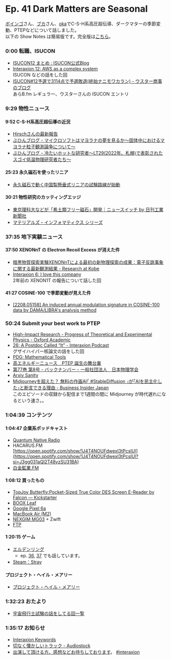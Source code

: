 # Ep. 41 Dark Matters are Seasonal

[ボインゴ](https://twitter.com/toshakuukan)さん、[ブカ](https://twitter.com/elmizbuka)さん、[oka](https://twitter.com/nowohyeah)でC-S-H系高圧超伝導、ダークマターの季節変動、PTEPなどについて話しました。  
以下の Show Notes は簡易版です。完全版は[こちら](https://interaxion-podcast.github.io/41)。

### 0:00 転職、ISUCON

- [ISUCON12 まとめ : ISUCON公式Blog](https://isucon.net/archives/56571716.html)
- [Interaxion 12: AWS as a complex system](https://interaxion-podcast.github.io/12)  
  ISUCON などの話をした回
- [ISUCON#12予選で3114点で予選敗退(終始ナニモワカラン) - ウスター商事のブログ](https://yamamochi.com/isucon12-qualify/)  
  あらB.fm レギュラー、ウスターさんの ISUCON エントリ

### 9:29 物性ニュース

#### 9:52 C-S-H系高圧超伝導の近況

- [Hirschさんの最新報告](https://jorge.physics.ucsd.edu/udb1.html)
- [ぶひんブログ - マイクロソフトはマヨラナの夢を見るか～固体中におけるマヨラナ粒子観測論争について～](https://buhin-blog.blogspot.com/2022/08/blog-post.html)
- [ぶひんブログ - 冷たいホットな研究者～LT29(2022年、札幌)で表彰されたスゴイ低温物理研究者たち～](https://buhin-blog.blogspot.com/2022/08/lt292022.html)

#### 25:23 永久磁石を使ったリニア

- [永久磁石で動く中国製懸垂式リニアの試験路線が始動](https://gigazine.net/news/20220815-maglev-sky-train/)

#### 30:21 物性研究のカッティングエッジ

- [東京理科大などが「希土類フリー磁石」開発｜ニュースイッチ by 日刊工業新聞社](https://newswitch.jp/p/32892)
- [マテリアルズ・インフォマティクス シリーズ](https://amzn.to/3QeVpax)

### 37:35 地下実験ニュース

#### 37:50 XENONnT の Electron Recoil Excess が消えた件

- [暗黒物質探索実験XENONnTによる最初の新物理探索の成果：電子反跳事象に関する最新観測結果 - Research at Kobe](https://www.kobe-u.ac.jp/research_at_kobe/NEWS/news/2022_07_22_01.html)
- [Interaxion 6: I love this company](https://interaxion-podcast.github.io/6)  
  2年前の XENON1T の報告について話した回

#### 41:27 COSINE-100 で季節変動が見えた件

- [[2208.05158] An induced annual modulation signature in COSINE-100 data by DAMA/LIBRA's analysis method](https://arxiv.org/abs/2208.05158)

### 50:24 Submit your best work to PTEP

- [High-Impact Research - Progress of Theoretical and Experimental Physics - Oxford Academic](https://academic.oup.com/ptep/pages/high-impact-research-from-progress-of-theoretical-and-experimental-physics)
- [26: A Postdoc Called “It” - Interaxion Podcast](https://interaxion-podcast.github.io/26)  
  グザイハイパー核論文の話をした回
- [PDG: Mathematical Tools](https://pdg.lbl.gov/2022/reviews/mathematical_tools.html)
- [高エネルギーニュース　PTEP 誕生の舞台裏](http://www.jahep.org/hepnews/index-archive.html#Vol41top)
- [第77巻 第8号 - バックナンバー - 一般社団法人　日本物理学会](https://www.jps.or.jp/books/gakkaishi/2022/08/77-8.php)
- [Arxiv Sanity](https://arxiv-sanity-lite.com/)
- [Midjourneyを超えた？ 無料の作画AI｢ #StableDiffusion ｣が｢AIを民主化した｣と断言できる理由 - Business Insider Japan](https://www.businessinsider.jp/post-258369)  
  このエピソードの収録から配信まで1週間の間に Midjourney が時代遅れになるという速さ。。

### 1:04:39 コンテンツ

#### 1:04:47 企業系ポッドキャスト

- [Quantum Native Radio](https://open.spotify.com/show/4Plm5ReutMOGj3GEe4iA7h)
- HACARUS.FM [https://open.spotify.com/show/1J4T4NOUFdwexl3tPcsIUl](https://open.spotify.com/show/1J4T4NOUFdwexl3tPcsIUl?si=J3gg031aQl2T48yzSU31BA)
- [白金鉱業.FM](https://shirokane-kougyou.github.io/)

#### 1:08:12 買ったもの

- [TopJoy Butterfly:Pocket-Sized True Color DES Screen E-Reader by Falcon — Kickstarter](https://www.kickstarter.com/projects/topjoy/topjoy-butterfly-pocket-sized-true-color-des-screen-e-reader)  
- [BOOX Leaf](https://amzn.to/3AxetuG)  
- [Google Pixel 6a](https://store.google.com/jp/product/pixel_6a)
- [MacBook Air (M2)](https://amzn.to/3Q8thG0)
- [NEXGIM MG03](https://amzn.to/3wESmRW) + Zwift
- [FTP](https://support.zwift.com/ja/ftp-HypJnI_NH)  

#### 1:20:15 ゲーム

- [エルデンリング](https://amzn.to/3R2ZjEp)
  - ep. [36](https://interaxion-podcast.github.io/36), [37](https://interaxion-podcast.github.io/37) でも話しています。
- [Steam：Stray](https://store.steampowered.com/app/1332010/Stray/)

#### プロジェクト・ヘイル・メアリー

- [プロジェクト・ヘイル・メアリー](https://amzn.to/3AX9STV)

### 1:32:23 おたより

- [宇宙飛行士試験の話をしてる回一覧](https://interaxion-podcast.github.io/tags/#%E5%AE%87%E5%AE%99%E9%A3%9B%E8%A1%8C%E5%A3%AB)

### 1:35:17 お知らせ

- [Interaxion Keywords](https://interaxion-podcast.github.io/keywords/)
- [切なく懐かしいトラック - Audiostock](https://audiostock.jp/audio/1267554)
- [出演して頂ける方、感想などお待ちしております](https://interaxion-podcast.github.io/feedback/)。 [#interaxion](https://twitter.com/hashtag/interaxion)
